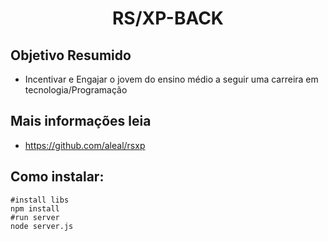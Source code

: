 <h1 align="center">RS/XP-BACK</h1>

## Objetivo Resumido

 * Incentivar e Engajar o jovem do ensino médio a seguir uma carreira em tecnologia/Programação

## Mais informações leia

 * https://github.com/aleal/rsxp


## Como instalar:
```shell 
#install libs
npm install
#run server
node server.js
```
